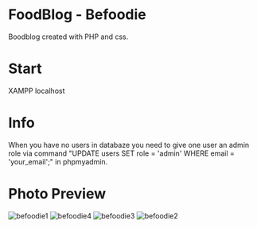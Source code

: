 # FoodBlog - Befoodie
Boodblog created with PHP and css.

# Start
XAMPP localhost

# Info
When you have no users in databaze you need to give one user an admin role via command "UPDATE users SET role = 'admin' WHERE email = 'your_email';" in phpmyadmin.

# Photo Preview

![befoodie1](https://github.com/Tom4sko/ProjectSJ/assets/108126659/9276bd95-ae77-438a-aca8-edcfdb3fd523)
![befoodie4](https://github.com/Tom4sko/ProjectSJ/assets/108126659/b00ce039-faca-4910-8142-c2a342850780)
![befoodie3](https://github.com/Tom4sko/ProjectSJ/assets/108126659/49a7ccdc-536c-40f6-a0b6-37971318248b)
![befoodie2](https://github.com/Tom4sko/ProjectSJ/assets/108126659/37fc61b9-af76-4caa-99a9-9f5ef81ada74)
